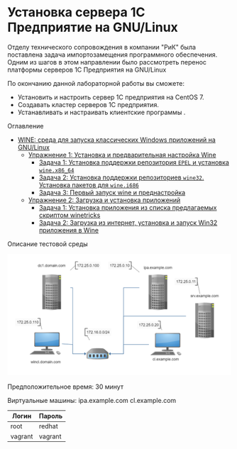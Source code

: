 # Установка сервера 1C Предприятие на GNU/Linux

Отделу технического сопровождения в компании "РиК" была поставлена задача импортозамещения программного обеспечения. Одним из шагов в этом направлении было рассмотреть перенос платформы серверов 1С Предприятия на GNU/Linux


 По окончанию данной лабораторной работы вы сможете:

- Установить и настроить сервер 1C предприятия на CentOS 7.
- Создавать кластер серверов 1С предприятия.
- Устанавливать и настраивать клиентские программы .

Оглавление

<!-- TOC -->

- [WINE: среда для запуска классических Windows приложений на GNU/Linux](#wine-среда-для-запуска-классических-windows-приложений-на-gnulinux)
    - [Упражнение 1: Установка и предварительная настройка Wine](#упражнение-1-установка-и-предварительная-настройка-wine)
        - [Задача 1: Установка поддержки репозитория `EPEL` и установка `wine.x86_64`](#задача-1-установка-поддержки-репозитория-epel-и-установка-winex86_64)
        - [Задача 2: Установка поддержки репозиториев `wine32`. Установка пакетов для `wine.i686`](#задача-2-установка-поддержки-репозиториев-wine32-установка-пакетов-для-winei686)
        - [Задача 3: Первый запуск wine и преднастройка](#задача-3-первый-запуск-wine-и-преднастройка)
    - [Упражнение 2: Загрузка и установка приложений](#упражнение-2-загрузка-и-установка-приложений)
        - [Задача 1: Установка приложения из списка предлагаемых скриптом winetricks](#задача-1-установка-приложения-из-списка-предлагаемых-скриптом-winetricks)
        - [Задача 2: Загрузка из интернет, установка и запуск Win32 приложения в Wine](#задача-2-загрузка-из-интернет-установка-и-запуск-win32-приложения-в-wine)

<!-- /TOC -->

 Описание тестовой среды
  
![lab](resources/lab.png "Схема тестовой среды")

 Предположительное время: 30 минут

Виртуальные машины: ipa.example.com cl.example.com

| Логин   | Пароль  |
| ---     | ---     |
| root    | redhat  |
| vagrant | vagrant |
